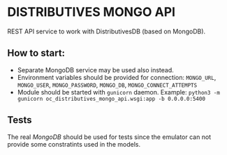 # DISTRIBUTIVES MONGO API

REST API service to work with DistributivesDB (based on MongoDB).

## How to start:

- Separate MongoDB service may be used also instead.
- Environment variables should be provided for connection: `MONGO_URL`, `MONGO_USER`, `MONGO_PASSWORD`, `MONGO_DB`, `MONGO_CONNECT_ATTEMPTS`
- Module should be started with `gunicorn` daemon. Example: `python3 -m gunicorn oc_distributives_mongo_api.wsgi:app -b 0.0.0.0:5400`

## Tests

The real *MongoDB* should be used for tests since the emulator can not provide some constratints used in the models.
